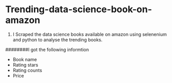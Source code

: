 # Trending-data-science-book-on-amazon

1. I Scraped the data science books available on amazon using selenenium and python to analyse the trending books.

########I got the following informtion 

  * Book name
  * Rating stars
  * Rating counts
  * Price 
